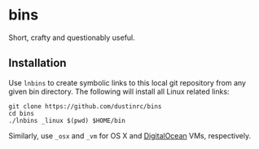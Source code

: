 # bins

Short, crafty and questionably useful.

## Installation

Use `lnbins` to create symbolic links to this local git repository from any
given bin directory. The following will install all Linux related links:

```
git clone https://github.com/dustinrc/bins
cd bins
./lnbins _linux $(pwd) $HOME/bin
```

Similarly, use `_osx` and `_vm` for OS X and [DigitalOcean] VMs, respectively.

[DigitalOcean]: https://www.digitalocean.com/?refcode=114813747e5f
